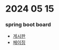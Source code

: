 # 2024 05 15

### spring boot board
- [게시판](/woowon/study_file/Spring_Boot/Board/board.md)
- [페이징](/woowon/study_file/Spring_Boot/Board/paging.md)